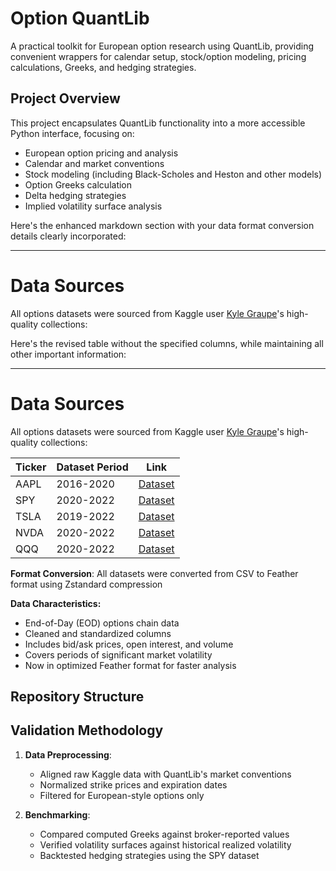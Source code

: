 # Option QuantLib

A practical toolkit for European option research using QuantLib, providing convenient wrappers for calendar setup, stock/option modeling, pricing calculations, Greeks, and hedging strategies.

## Project Overview

This project encapsulates QuantLib functionality into a more accessible Python interface, focusing on:
- European option pricing and analysis
- Calendar and market conventions
- Stock modeling (including Black-Scholes and Heston and other models)
- Option Greeks calculation
- Delta hedging strategies
- Implied volatility surface analysis

Here's the enhanced markdown section with your data format conversion details clearly incorporated:

---

# Data Sources

All options datasets were sourced from Kaggle user [Kyle Graupe](https://www.kaggle.com/kylegraupe)'s high-quality collections:

Here's the revised table without the specified columns, while maintaining all other important information:

---

# Data Sources

All options datasets were sourced from Kaggle user [Kyle Graupe](https://www.kaggle.com/kylegraupe)'s high-quality collections:

| Ticker | Dataset Period | Link |
|--------|----------------|------|
| AAPL   | 2016-2020 | [Dataset](https://www.kaggle.com/datasets/kylegraupe/aapl-options-data-2016-2020) |
| SPY    | 2020-2022 | [Dataset](https://www.kaggle.com/datasets/kylegraupe/spy-daily-eod-options-quotes-2020-2022) |
| TSLA   | 2019-2022 | [Dataset](https://www.kaggle.com/datasets/kylegraupe/tsla-daily-eod-options-quotes-2019-2022) |
| NVDA   | 2020-2022 | [Dataset](https://www.kaggle.com/datasets/kylegraupe/nvda-daily-option-chains-q1-2020-to-q4-2022) |
| QQQ    | 2020-2022 | [Dataset](https://www.kaggle.com/datasets/kylegraupe/qqq-daily-option-chains-q1-2020-to-q4-2022) |

**Format Conversion**: All datasets were converted from CSV to Feather format using Zstandard compression

**Data Characteristics:**
- End-of-Day (EOD) options chain data
- Cleaned and standardized columns
- Includes bid/ask prices, open interest, and volume
- Covers periods of significant market volatility
- Now in optimized Feather format for faster analysis

## Repository Structure

## Validation Methodology
1. **Data Preprocessing**:
   - Aligned raw Kaggle data with QuantLib's market conventions
   - Normalized strike prices and expiration dates
   - Filtered for European-style options only

2. **Benchmarking**:
   - Compared computed Greeks against broker-reported values
   - Verified volatility surfaces against historical realized volatility
   - Backtested hedging strategies using the SPY dataset
